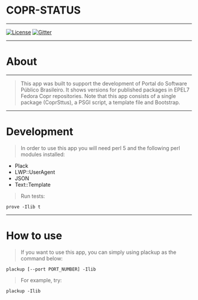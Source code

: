 # COPR-STATUS

----

[![License](https://img.shields.io/badge/license-AGPLv3-green.svg)]("https://github.com/spb-tools/copr-status/COPYING")
[![Gitter](https://badges.gitter.im/Join%20Chat.svg)](https://gitter.im/spb-tools/copr-status?utm_source=badge&utm_medium=badge&utm_campaign=pr-badge)

----

# About

----

> This app was built to support the development of Portal do Software Público
Brasileiro. It shows versions for published packages in EPEL7 Fedora Copr
repositories. Note that this app consists of a single package (CoprSttus), a
PSGI script, a template file and Bootstrap.

----
# Development

> In order to use this app you will need perl 5 and the following perl modules
installed:

* Plack
* LWP::UserAgent
* JSON
* Text::Template

> Run tests:

```
prove -Ilib t
```
----
# How to use

> If you want to use this app, you can simply using plackup as the command
below:

```
plackup [--port PORT_NUMBER] -Ilib
```

> For example, try:

```
plackup -Ilib
```
